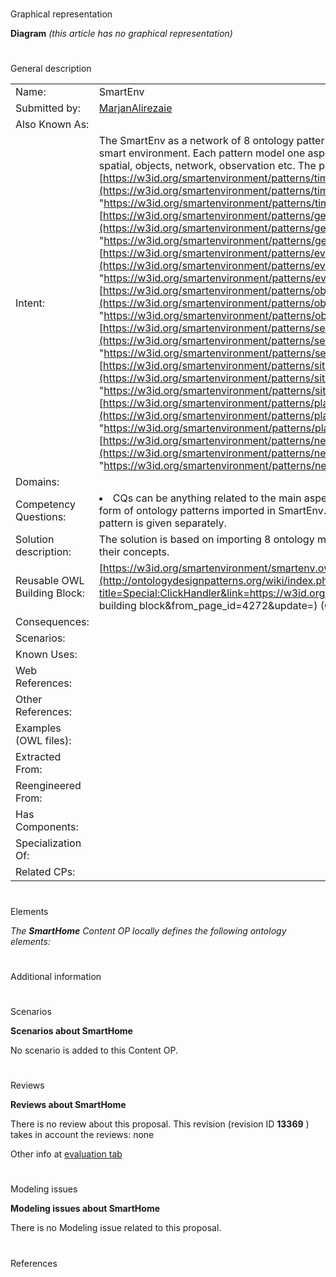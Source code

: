 # 

 Graphical representation



__Diagram__ 
_(this article has no graphical representation)_ 




# 

 General description




|  |  |
| --- | --- |
|  Name:  |  SmartEnv  |
|  Submitted by:  | [MarjanAlirezaie](../User/MarjanAlirezaie "User:MarjanAlirezaie")  |
|  Also Known As:  |  |
|  Intent:  |  The SmartEnv as a network of 8 ontology patterns relies on the SSN ontology and represents a smart environment. Each pattern model one aspect of such environments including temporal, spatial, objects, network, observation etc. The patterns are: [https://w3id.org/smartenvironment/patterns/time.owl](https://w3id.org/smartenvironment/patterns/time.owl "https://w3id.org/smartenvironment/patterns/time.owl") [https://w3id.org/smartenvironment/patterns/geometry.owl](https://w3id.org/smartenvironment/patterns/geometry.owl "https://w3id.org/smartenvironment/patterns/geometry.owl") [https://w3id.org/smartenvironment/patterns/event.owl](https://w3id.org/smartenvironment/patterns/event.owl "https://w3id.org/smartenvironment/patterns/event.owl") [https://w3id.org/smartenvironment/patterns/object.owl](https://w3id.org/smartenvironment/patterns/object.owl "https://w3id.org/smartenvironment/patterns/object.owl") [https://w3id.org/smartenvironment/patterns/sensing.owl](https://w3id.org/smartenvironment/patterns/sensing.owl "https://w3id.org/smartenvironment/patterns/sensing.owl") [https://w3id.org/smartenvironment/patterns/situation.owl](https://w3id.org/smartenvironment/patterns/situation.owl "https://w3id.org/smartenvironment/patterns/situation.owl") [https://w3id.org/smartenvironment/patterns/place.owl](https://w3id.org/smartenvironment/patterns/place.owl "https://w3id.org/smartenvironment/patterns/place.owl") [https://w3id.org/smartenvironment/patterns/network.owl](https://w3id.org/smartenvironment/patterns/network.owl "https://w3id.org/smartenvironment/patterns/network.owl")  |
|  Domains:  |  |
|  Competency Questions:  | <li>       CQs can be anything related to the main aspects of a smart environment represented in the form of ontology patterns imported in SmartEnv. The competency questions related to each pattern is given separately.      </li> |
|  Solution description:  |  The solution is based on importing 8 ontology modules and link them together via specializing their concepts.  |
|  Reusable OWL Building Block:  | [https://w3id.org/smartenvironment/smartenv.owl](http://ontologydesignpatterns.org/wiki/index.php?title=Special:ClickHandler&link=https://w3id.org/smartenvironment/smartenv.owl&message=OWL building block&from_page_id=4272&update=)  (0)  |
|  Consequences:  |  |
|  Scenarios:  |  |
|  Known Uses:  |  |
|  Web References:  |  |
|  Other References:  |  |
|  Examples (OWL files):  |  |
|  Extracted From:  |  |
|  Reengineered From:  |  |
|  Has Components:  |  |
|  Specialization Of:  |  |
|  Related CPs:  |  |



  





# 

 Elements



_The
 __SmartHome__ 
 Content OP locally defines the following ontology elements:_ 




# 

 Additional information



# 

 Scenarios




__Scenarios about SmartHome__ 


 No scenario is added to this Content OP.
 




# 

 Reviews




__Reviews about SmartHome__ 


 There is no review about this proposal.
This revision (revision ID
 __13369__ 
 ) takes in account the reviews: none
 



 Other info at
 [evaluation tab](http://ontologydesignpatterns.org/wiki/index.php?title=Submissions:SmartHome&action=evaluation "http://ontologydesignpatterns.org/wiki/index.php?title=Submissions:SmartHome&action=evaluation") 





  





# 

 Modeling issues




__Modeling issues about SmartHome__ 


 There is no Modeling issue related to this proposal.
 




  





# 

 References